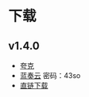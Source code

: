 # 下载

## v1.4.0
- [夸克](https://pan.quark.cn/s/bd239b18e329)
- [蓝奏云](https://wwyl.lanzouv.com/b00ocrzzje)    密码：43so
- [直链下载](https://dwpan.com/f/bYhj/ZError_Setup_1.0.0.exe)
